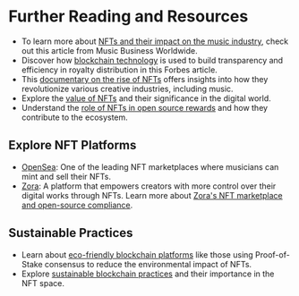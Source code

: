 # Further Reading and Resources

- To learn more about [NFTs and their impact on the music industry](https://www.musicbusinessworldwide.com/how-musicians-are-getting-paid-more-through-nfts/), check out this article from Music Business Worldwide.
- Discover how [blockchain technology](https://www.forbes.com/sites/forbestechcouncil/2023/02/28/how-blockchain-is-reshaping-the-music-industry/) is used to build transparency and efficiency in royalty distribution in this Forbes article.
- This [documentary on the rise of NFTs](https://www.vice.com/en/article/88nwed/how-nfts-are-transforming-the-art-world) offers insights into how they revolutionize various creative industries, including music.
- Explore the [value of NFTs](https://www.license-token.com/wiki/why-are-nf-ts-valuable) and their significance in the digital world.
- Understand the [role of NFTs in open source rewards](https://www.license-token.com/wiki/the-role-of-nf-ts-in-open-source-rewards) and how they contribute to the ecosystem.

## Explore NFT Platforms

- [OpenSea](https://opensea.io/): One of the leading NFT marketplaces where musicians can mint and sell their NFTs.
- [Zora](https://zora.co/): A platform that empowers creators with more control over their digital works through NFTs. Learn more about [Zora's NFT marketplace and open-source compliance](https://www.license-token.com/wiki/zora-s-nft-marketplace-and-open-source-compliance).

## Sustainable Practices

- Learn about [eco-friendly blockchain platforms](https://www.coindesk.com/learn/2023/07/14/whats-the-deal-with-green-cryptocurrencies-a-guide-to-low-energy-blockchains/) like those using Proof-of-Stake consensus to reduce the environmental impact of NFTs.
- Explore [sustainable blockchain practices](https://www.license-token.com/wiki/sustainable-blockchain-practices) and their importance in the NFT space.